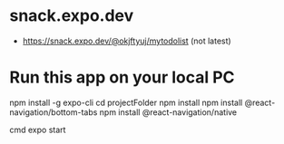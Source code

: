 # snack.expo.dev

- https://snack.expo.dev/@okjftyuj/mytodolist (not latest)

# Run this app on your local PC

npm install -g expo-cli
cd projectFolder
npm install
npm install @react-navigation/bottom-tabs
npm install @react-navigation/native

cmd
expo start
